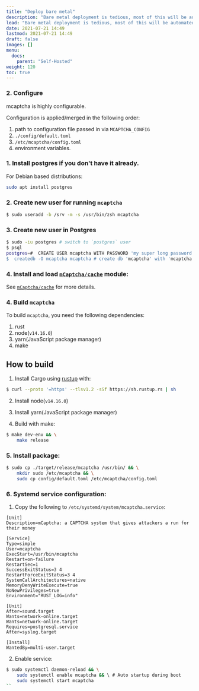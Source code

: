 ```yaml
---
title: "Deploy bare metal"
description: "Bare metal deployment is tedious, most of this will be automated with a script in the future."
lead: "Bare metal deployment is tedious, most of this will be automated with a script in the future."
date: 2021-07-21 14:49
lastmod: 2021-07-21 14:49
draft: false
images: []
menu:
  docs:
    parent: "Self-Hosted"
weight: 120
toc: true
---
```


### 2. Configure

mcaptcha is highly configurable.

Configuration is applied/merged in the following order:

1. path to configuration file passed in via `MCAPTCHA_CONFIG`
2. `./config/default.toml`
3. `/etc/mcaptcha/config.toml`
4. environment variables.



### 1. Install postgres if you don't have it already.
For Debian based distributions:
```bash
sudo apt install postgres
```

### 2. Create new user for running `mcaptcha`

```bash
$ sudo useradd -b /srv -m -s /usr/bin/zsh mcaptcha
```

### 3. Create new user in Postgres

```bash
$ sudo -iu postgres # switch to `postgres` user
$ psql
postgres=#  CREATE USER mcaptcha WITH PASSWORD 'my super long password and yes you need single quote`;
$  createdb -O mcaptcha mcaptcha # create db 'mcaptcha' with 'mcaptcha' as owner
```

### 4. Install and load [`mCaptcha/cache`](https://github.com/mCaptcha/cache) module:

See [`mCaptcha/cache`](https://github.com/mCaptcha/cache) for more
details.

### 4. Build `mcaptcha`

To build `mcaptcha`, you need the following dependencies:

1. rust
2. node(`v14.16.0`)
3. yarn(JavaScript package manager)
4. make

## How to build

1. Install Cargo using [rustup](https://rustup.rs/) with:

```bash
$ curl --proto '=https' --tlsv1.2 -sSf https://sh.rustup.rs | sh
```

2. Install node(`v14.16.0`)

3. Install yarn(JavaScript package manager)

4. Build with make:

```bash
$ make dev-env && \
	make release
```

### 5. Install package:

```bash
$ sudo cp ./target/release/mcaptcha /usr/bin/ && \
	mkdir sudo /etc/mcaptcha && \
	sudo cp config/default.toml /etc/mcaptcha/config.toml
```

### 6. Systemd service configuration:

1. Copy the following to `/etc/systemd/system/mcaptcha.service`:

```systemd
[Unit]
Description=mCaptcha: a CAPTCHA system that gives attackers a run for their money

[Service]
Type=simple
User=mcaptcha
ExecStart=/usr/bin/mcaptcha
Restart=on-failure
RestartSec=1
SuccessExitStatus=3 4
RestartForceExitStatus=3 4
SystemCallArchitectures=native
MemoryDenyWriteExecute=true
NoNewPrivileges=true
Environment="RUST_LOG=info"

[Unit]
After=sound.target
Wants=network-online.target
Wants=network-online.target
Requires=postgresql.service
After=syslog.target

[Install]
WantedBy=multi-user.target
```

2. Enable service:

```bash
$ sudo systemctl daemon-reload && \
	sudo systemctl enable mcaptcha && \ # Auto startup during boot
	sudo systemctl start mcaptcha
``
```
